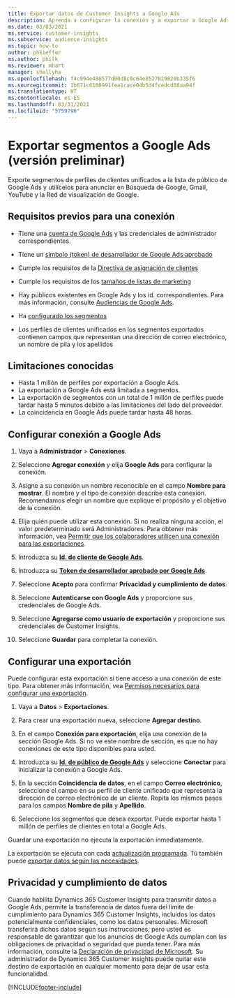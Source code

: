 ```yaml
---
title: Exportar datos de Customer Insights a Google Ads
description: Aprenda a configurar la conexión y a exportar a Google Ads.
ms.date: 03/03/2021
ms.service: customer-insights
ms.subservice: audience-insights
ms.topic: how-to
author: phkieffer
ms.author: philk
ms.reviewer: mhart
manager: shellyha
ms.openlocfilehash: f4c094e486577d00d8c0c64e8527829820b335f6
ms.sourcegitcommit: 1b671c6100991fea1cace04b5d4fcedcd88aa94f
ms.translationtype: HT
ms.contentlocale: es-ES
ms.lasthandoff: 03/31/2021
ms.locfileid: "5759796"
---
```

# <a name="export-segments-to-google-ads-preview"></a>Exportar segmentos a Google Ads (versión preliminar)

Exporte segmentos de perfiles de clientes unificados a la lista de público de Google Ads y utilícelos para anunciar en Búsqueda de Google, Gmail, YouTube y la Red de visualización de Google. 

## <a name="prerequisites-for-connection"></a>Requisitos previos para una conexión

-   Tiene una [cuenta de Google Ads](https://ads.google.com/) y las credenciales de administrador correspondientes.
-   Tiene un [símbolo (token) de desarrollador de Google Ads aprobado](https://developers.google.com/google-ads/api/docs/first-call/dev-token) 
-   Cumple los requisitos de la [Directiva de asignación de clientes](https://support.google.com/adspolicy/answer/6299717)
-   Cumple los requisitos de los [tamaños de listas de marketing](https://support.google.com/google-ads/answer/7558048) 

-   Hay públicos existentes en Google Ads y los id. correspondientes. Para más información, consulte [Audiencias de Google Ads](https://support.google.com/google-ads/answer/7558048?hl=en#:~:text=Audience%20lists%20is%20a%20section,Display%20Network%20through%20remarketing%20campaigns.).
-   Ha [configurado los segmentos](segments.md)
-   Los perfiles de clientes unificados en los segmentos exportados contienen campos que representan una dirección de correo electrónico, un nombre de pila y los apellidos

## <a name="known-limitations"></a>Limitaciones conocidas

- Hasta 1 millón de perfiles por exportación a Google Ads.
- La exportación a Google Ads está limitada a segmentos.
- La exportación de segmentos con un total de 1 millón de perfiles puede tardar hasta 5 minutos debido a las limitaciones del lado del proveedor. 
- La coincidencia en Google Ads puede tardar hasta 48 horas.

## <a name="set-up-connection-to-google-ads"></a>Configurar conexión a Google Ads

1. Vaya a **Administrador** > **Conexiones**.

1. Seleccione **Agregar conexión** y elija **Google Ads** para configurar la conexión.

1. Asigne a su conexión un nombre reconocible en el campo **Nombre para mostrar**. El nombre y el tipo de conexión describe esta conexión. Recomendamos elegir un nombre que explique el propósito y el objetivo de la conexión.

1. Elija quién puede utilizar esta conexión. Si no realiza ninguna acción, el valor predeterminado será Administradores. Para obtener más información, vea [Permitir que los colaboradores utilicen una conexión para las exportaciones](connections.md#allow-contributors-to-use-a-connection-for-exports).

1. Introduzca su **[Id. de cliente de Google Ads](https://support.google.com/google-ads/answer/1704344)**.

1. Introduzca su **[Token de desarrollador aprobado por Google Ads](https://developers.google.com/google-ads/api/docs/first-call/dev-token)**.

1. Seleccione **Acepto** para confirmar **Privacidad y cumplimiento de datos**.

1. Seleccione **Autenticarse con Google Ads** y proporcione sus credenciales de Google Ads.

1. Seleccione **Agregarse como usuario de exportación** y proporcione sus credenciales de Customer Insights.

1. Seleccione **Guardar** para completar la conexión. 

## <a name="configure-an-export"></a>Configurar una exportación

Puede configurar esta exportación si tiene acceso a una conexión de este tipo. Para obtener más información, vea [Permisos necesarios para configurar una exportación](export-destinations.md#set-up-a-new-export).

1. Vaya a **Datos** > **Exportaciones**.

1. Para crear una exportación nueva, seleccione **Agregar destino**.

1. En el campo **Conexión para exportación**, elija una conexión de la sección Google Ads. Si no ve este nombre de sección, es que no hay conexiones de este tipo disponibles para usted.

1. Introduzca su **[Id. de público de Google Ads](https://support.google.com/google-ads/answer/7558048?hl=en#:~:text=Audience%20lists%20is%20a%20section,Display%20Network%20through%20remarketing%20campaigns.)** y seleccione **Conectar** para inicializar la conexión a Google Ads.

1. En la sección **Coincidencia de datos**, en el campo **Correo electrónico**, seleccione el campo en su perfil de cliente unificado que representa la dirección de correo electrónico de un cliente. Repita los mismos pasos para los campos **Nombre de pila** y **Apellido**.

1. Seleccione los segmentos que desea exportar. Puede exportar hasta 1 millón de perfiles de clientes en total a Google Ads.

Guardar una exportación no ejecuta la exportación inmediatamente.

La exportación se ejecuta con cada [actualización programada](system.md#schedule-tab). Tú también puede [exportar datos según las necesidades](export-destinations.md#run-exports-on-demand). 

## <a name="data-privacy-and-compliance"></a>Privacidad y cumplimiento de datos

Cuando habilita Dynamics 365 Customer Insights para transmitir datos a Google Ads, permite la transferencia de datos fuera del límite de cumplimiento para Dynamics 365 Customer Insights, incluidos los datos potencialmente confidenciales, como los datos personales. Microsoft transferirá dichos datos según sus instrucciones, pero usted es responsable de garantizar que los anuncios de Google Ads cumplan con las obligaciones de privacidad o seguridad que pueda tener. Para más información, consulte la [Declaración de privacidad de Microsoft](https://go.microsoft.com/fwlink/?linkid=396732).
Su administrador de Dynamics 365 Customer Insights puede quitar este destino de exportación en cualquier momento para dejar de usar esta funcionalidad.


[!INCLUDE[footer-include](../includes/footer-banner.md)]
